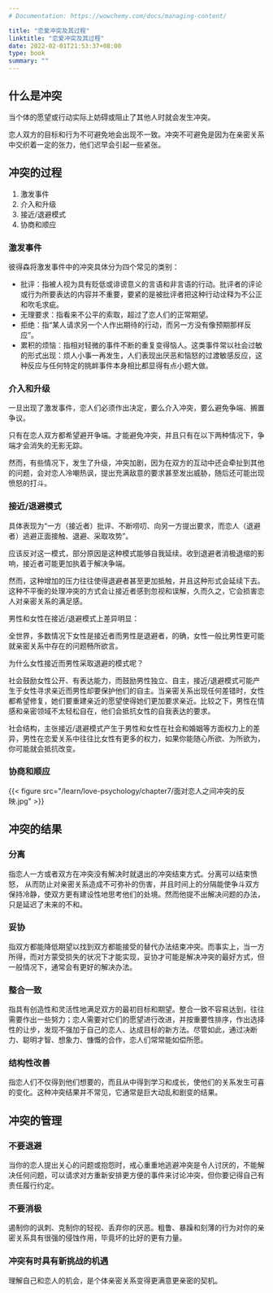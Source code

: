 ```yaml
---
# Documentation: https://wowchemy.com/docs/managing-content/

title: "恋爱冲突及其过程"
linktitle: "恋爱冲突及其过程"
date: 2022-02-01T21:53:37+08:00
type: book
summary: ""
---
```


<!--more-->

## 什么是冲突

当个体的愿望或行动实际上妨碍或阻止了其他人时就会发生冲突。

恋人双方的目标和行为不可避免地会出现不一致。冲突不可避免是因为在亲密关系中交织着一定的张力，他们迟早会引起一些紧张。

## 冲突的过程

1. 激发事件
2. 介入和升级
3. 接近/退避模式
4. 协商和顺应

### 激发事件

彼得森将激发事件中的冲突具体分为四个常见的类别：

- 批评：指被人视为具有贬低或诽谤意义的言语和非言语的行动。批评者的评论或行为所要表达的内容并不重要，要紧的是被批评者把这种行动诠释为不公正和吹毛求疵。
- 无理要求：指看来不公平的索取，超过了恋人们的正常期望。
- 拒绝：指“某人请求另一个人作出期待的行动，而另一方没有像预期那样反应”。
- 累积的烦恼：指相对轻微的事件不断的重复变得恼人。这类事件常以社会过敏的形式出现：烦人小事一再发生，人们表现出厌恶和恼怒的过渡敏感反应，这种反应与任何特定的挑衅事件本身相比都显得有点小题大做。

### 介入和升级

一旦出现了激发事件，恋人们必须作出决定，要么介入冲突，要么避免争端、搁置争议。

只有在恋人双方都希望避开争端。才能避免冲突，并且只有在以下两种情况下，争端才会消失的无影无踪。

然而，有些情况下，发生了升级，冲突加剧，因为在双方的互动中还会牵扯到其他的问题，会对恋人冷嘲热讽，提出充满敌意的要求甚至发出威胁，随后还可能出现愤怒的打斗。

### 接近/退避模式

具体表现为“一方（接近者）批评、不断唠叨、向另一方提出要求，而恋人（退避者）逃避正面接触、退避、采取攻势”。

应该反对这一模式，部分原因是这种模式能够自我延续。收到退避者消极退缩的影响，接近者可能更加执着于解决争端。

然而，这种增加的压力往往使得退避者甚至更加抵触，并且这种形式会延续下去。这种不平衡的处理冲突的方式会让接近者感到忽视和误解，久而久之，它会损害恋人对亲密关系的满足感。

男性和女性在接近/退避模式上差异明显：

全世界，多数情况下女性是接近者而男性是退避者，的确，女性一般比男性更可能就亲密关系中存在的问题畅所欲言。

为什么女性接近而男性采取退避的模式呢？

社会鼓励女性公开、有表达能力，而鼓励男性独立、自主，接近/退避模式可能产生于女性寻求亲近而男性却要保护他们的自主。当亲密关系出现任何差错时，女性都希望修复，她们要重建亲近的愿望使得她们更加要求亲近。比较之下，男性在情感和亲密领域不太轻松自在，他们会抵抗女性的自我表达的要求。

社会结构，主张接近/退避模式产生于男性和女性在社会和婚姻等方面权力上的差异，男性在恋爱关系中往往比女性有更多的权力，如果你能随心所欲、为所欲为，你可能就会抵抗改变。

### 协商和顺应

{{< figure src="/learn/love-psychology/chapter7/面对恋人之间冲突的反映.jpg" >}}

## 冲突的结果

### 分离

指恋人一方或者双方在冲突没有解决时就退出的冲突结束方式。分离可以结束愤怒， 从而防止对亲密关系造成不可弥补的伤害，并且时间上的分隔能使争斗双方保持冷静，使双方更有建设性地思考他们的处境。然而他提不出解决问题的办法，只是延迟了未来的不和。

### 妥协

指双方都能降低期望以找到双方都能接受的替代办法结束冲突。而事实上，当一方所得，而对方蒙受损失的状况下才能实现，妥协才可能是解决冲突的最好方式，但一般情况下，通常会有更好的解决办法。

### 整合一致

指具有创造性和灵活性地满足双方的最初目标和期望。整合一致不容易达到，往往需要作出一些努力；恋人需要对它们的愿望进行改进，并按重要性排序，作出选择性的让步，发现不强加于自己的恋人、达成目标的新方法。尽管如此，通过决断力、聪明才智、想象力、慷慨的合作，恋人们常常能如偿所愿。

### 结构性改善

指恋人们不仅得到他们想要的，而且从中得到学习和成长，使他们的关系发生可喜的变化。这种冲突结果并不常见，它通常是巨大动乱和剧变的结果。

## 冲突的管理

### 不要退避

当你的恋人提出关心的问题或抱怨时，戒心重重地逃避冲突是令人讨厌的，不能解决任何问题，可以请求对方重新安排更方便的事件来讨论冲突，但你要记得自己有责任履行约定。

### 不要消极

遏制你的讽刺、克制你的轻视、丢弃你的厌恶。粗鲁、暴躁和刻薄的行为对你的亲密关系具有很强的侵蚀作用，毕竟坏的比好的更有力量。

### 冲突有时具有新挑战的机遇

理解自己和恋人的机会，是个体亲密关系变得更满意更亲密的契机。